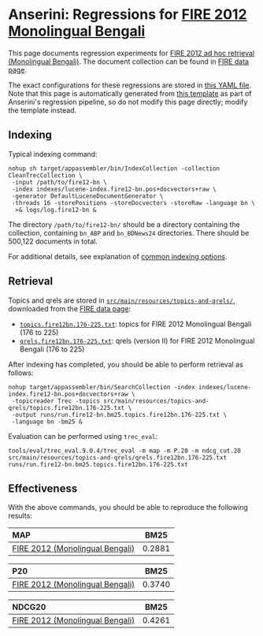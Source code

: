 # Anserini: Regressions for [FIRE 2012 Monolingual Bengali](https://www.isical.ac.in/~fire/2012/adhoc.html)

This page documents regression experiments for [FIRE 2012 ad hoc retrieval (Monolingual Bengali)](https://www.isical.ac.in/~fire/2012/adhoc.html).
The document collection can be found in [FIRE data page](http://fire.irsi.res.in/fire/static/data).

The exact configurations for these regressions are stored in [this YAML file](../src/main/resources/regression/fire12-bn.yaml).
Note that this page is automatically generated from [this template](../src/main/resources/docgen/templates/fire12-bn.template) as part of Anserini's regression pipeline, so do not modify this page directly; modify the template instead.

## Indexing

Typical indexing command:

```
nohup sh target/appassembler/bin/IndexCollection -collection CleanTrecCollection \
 -input /path/to/fire12-bn \
 -index indexes/lucene-index.fire12-bn.pos+docvectors+raw \
 -generator DefaultLuceneDocumentGenerator \
 -threads 16 -storePositions -storeDocvectors -storeRaw -language bn \
  >& logs/log.fire12-bn &
```

The directory `/path/to/fire12-bn/` should be a directory containing the collection, containing `bn_ABP` and `bn_BDNews24` directories.
There should be 500,122 documents in total.

For additional details, see explanation of [common indexing options](common-indexing-options.md).

## Retrieval

Topics and qrels are stored in [`src/main/resources/topics-and-qrels/`](../src/main/resources/topics-and-qrels/), downloaded from the [FIRE data page](http://fire.irsi.res.in/fire/static/data):

+ [`topics.fire12bn.176-225.txt`](../src/main/resources/topics-and-qrels/topics.fire12bn.176-225.txt): topics for FIRE 2012 Monolingual Bengali (176 to 225)
+ [`qrels.fire12bn.176-225.txt`](../src/main/resources/topics-and-qrels/qrels.fire12bn.176-225.txt): qrels (version II) for FIRE 2012 Monolingual Bengali (176 to 225)

After indexing has completed, you should be able to perform retrieval as follows:

```
nohup target/appassembler/bin/SearchCollection -index indexes/lucene-index.fire12-bn.pos+docvectors+raw \
 -topicreader Trec -topics src/main/resources/topics-and-qrels/topics.fire12bn.176-225.txt \
 -output runs/run.fire12-bn.bm25.topics.fire12bn.176-225.txt \
 -language bn -bm25 &
```

Evaluation can be performed using `trec_eval`:

```
tools/eval/trec_eval.9.0.4/trec_eval -m map -m P.20 -m ndcg_cut.20 src/main/resources/topics-and-qrels/qrels.fire12bn.176-225.txt runs/run.fire12-bn.bm25.topics.fire12bn.176-225.txt
```

## Effectiveness

With the above commands, you should be able to reproduce the following results:

MAP                                     | BM25      |
:---------------------------------------|-----------|
[FIRE 2012 (Monolingual Bengali)](../src/main/resources/topics-and-qrels/topics.fire12bn.176-225.txt)| 0.2881    |


P20                                     | BM25      |
:---------------------------------------|-----------|
[FIRE 2012 (Monolingual Bengali)](../src/main/resources/topics-and-qrels/topics.fire12bn.176-225.txt)| 0.3740    |


NDCG20                                  | BM25      |
:---------------------------------------|-----------|
[FIRE 2012 (Monolingual Bengali)](../src/main/resources/topics-and-qrels/topics.fire12bn.176-225.txt)| 0.4261    |
